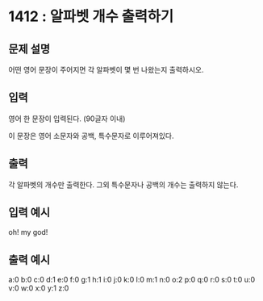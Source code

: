 # 1412 : 알파벳 개수 출력하기
  
## 문제 설명    
어떤 영어 문장이 주어지면 각 알파벳이 몇 번 나왔는지 출력하시오.

## 입력
영어 한 문장이 입력된다. (90글자 이내) 

이 문장은 영어 소문자와 공백, 특수문자로 이루어져있다.

## 출력
각 알파벳의 개수만 출력한다. 그외 특수문자나 공백의 개수는 출력하지 않는다.

## 입력 예시   
oh! my god!

## 출력 예시
a:0
b:0
c:0
d:1
e:0
f:0
g:1
h:1
i:0
j:0
k:0
l:0
m:1
n:0
o:2
p:0
q:0
r:0
s:0
t:0
u:0
v:0
w:0
x:0
y:1
z:0